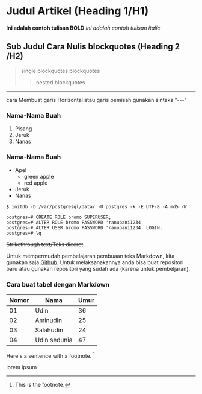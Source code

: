 # Judul Artikel (Heading 1/H1)

**Ini adalah contoh tulisan BOLD**
*Ini adalah contoh tulisan italic*

## Sub Judul Cara Nulis blockquotes (Heading 2 /H2)

> single blockquotes
> blockquotes
>> nested blockquotes
---
cara Membuat garis Horizontal atau garis pemisah gunakan sintaks "---"


### Nama-Nama Buah
1. Pisang
2. Jeruk
3. Nanas

### Nama-Nama Buah
- Apel
  - green apple
  - red apple
- Jeruk
- Nanas

`$ initdb -D /var/postgresql/data/ -U postgres -k -E UTF-8 -A md5 -W`

```
postgres=# CREATE ROLE bromo SUPERUSER;
postgres=# ALTER ROLE bromo PASSWORD 'ranupani1234'
postgres-# ALTER USER bromo PASSWORD 'ranupani1234' LOGIN;
postgres=# \q
```
~~Strikethrough text/Teks dicoret~~

Untuk mempermudah pembelajaran pembuaan teks Markdown, kita gunakan saja [Github](https://github.com/iwanse1977/qiita-article/blob/main/cara-nulis-markdown.md). Untuk melaksanakannya anda bisa buat repositori baru atau gunakan repositori yang sudah ada (karena untuk pembeljaran).

### Cara buat tabel dengan Markdown
| Nomor       | Nama          | Umur        | 
| ----------- | -----------   | ----------- |
| 01          | Udin          | 36          |
| 02          | Aminudin      | 25          |
| 03          | Salahudin     | 24          |
| 04          | Udin sedunia  | 47          |



Here's a sentence with a footnote. [^1]

lorem ipsum

[^1]: This is the footnote. 


